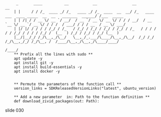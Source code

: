          _       ____          __           __                __                                                   __
        | |     / / /_  ____ _/ /_   ____ _/ /_  ____  __  __/ /_   ____ ___  ____ _____  __  __   _______  ______/ /___  _____
        | | /| / / __ \/ __ `/ __/  / __ `/ __ \/ __ \/ / / / __/  / __ `__ \/ __ `/ __ \/ / / /  / ___/ / / / __  / __ \/ ___/
        | |/ |/ / / / / /_/ / /_   / /_/ / /_/ / /_/ / /_/ / /_   / / / / / / /_/ / / / / /_/ /  (__  ) /_/ / /_/ / /_/ (__  )
        |__/|__/_/ /_/\__,_/\__/   \__,_/_.___/\____/\__,_/\__/  /_/ /_/ /_/\__,_/_/ /_/\__, /  /____/\__,_/\__,_/\____/____/
                                                                                       /____/
        ** Prefix all the lines with sudo **
        apt update -y
        apt install git -y
        apt install build-essentials -y
        apt install docker -y


        ** Permute the parameters of the function call **
        version_links = SDKReleasedVersionLinks("latest", ubuntu_version)

        ** Add a new parameter  in: Path to the function definition **
        def download_zivid_packages(out: Path):















































































slide 030
